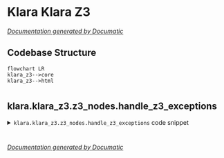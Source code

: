 # Klara Klara Z3

[_Documentation generated by Documatic_](https://www.documatic.com)

<!---Documatic-section-Codebase Structure-start--->
## Codebase Structure

<!---Documatic-block-system_architecture-start--->
```mermaid
flowchart LR
klara_z3-->core
klara_z3-->html
```
<!---Documatic-block-system_architecture-end--->

# #
<!---Documatic-section-Codebase Structure-end--->

<!---Documatic-section-klara.klara_z3.z3_nodes.handle_z3_exceptions-start--->
## klara.klara_z3.z3_nodes.handle_z3_exceptions

<!---Documatic-section-handle_z3_exceptions-start--->
<!---Documatic-block-klara.klara_z3.z3_nodes.handle_z3_exceptions-start--->
<details>
	<summary><code>klara.klara_z3.z3_nodes.handle_z3_exceptions</code> code snippet</summary>

```python
def handle_z3_exceptions(f):

    def wrapper(*args, **kwargs):
        try:
            yield from f(*args, **kwargs)
        except z3.Z3Exception:
            yield inference.InferenceResult.load_result(nodes.Uninferable())
    return wrapper
```
</details>
<!---Documatic-block-klara.klara_z3.z3_nodes.handle_z3_exceptions-end--->
<!---Documatic-section-handle_z3_exceptions-end--->

# #
<!---Documatic-section-klara.klara_z3.z3_nodes.handle_z3_exceptions-end--->

[_Documentation generated by Documatic_](https://www.documatic.com)